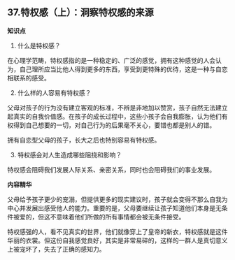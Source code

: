 ## 37.特权感（上）：洞察特权感的来源
**知识点**


1. 什么是特权感？

在心理学范畴，特权感指的是一种稳定的、广泛的感觉，拥有这种感觉的人会认为，自己理所应当比他人得到更多的东西，享受到更特殊的优待，这是一种与自恋相联系的感受。


2. 什么样的人容易有特权感？

父母对孩子的行为没有建立客观的标准，不辨是非地加以赞赏，孩子自然无法建立起真实的自我价值感。在孩子的成长过程中，这些小孩子会自我膨胀，认为他们有权得到自己想要的一切，对自己行为的后果毫不关心，要错也都是别人的错。


拥有自恋型父母的孩子，长大之后也特别容易有特权感。


3. 特权感会对人生造成哪些阻挠和影响？

特权感会阻碍我们发展人际关系、亲密关系，同时也会阻碍我们的事业发展。


**内容精华**


父母给予孩子更少的宠溺，但提供更多的现实建议时，孩子就会变得不那么自我为中心并发展出感受他人的能力。重要的是，父母要继续让孩子知道他们本身是无条件被爱的，但这不意味着他们所做的所有事情都会被无条件接受。


特权感强的人，看不见真实的世界，他们就像穿上了皇帝的新衣，特权感就是这件华丽的衣裳。但这份自我感觉良好，其实是非常易碎的，这样的一群人是真切意义上被宠坏了，失去了正确的感知力。

